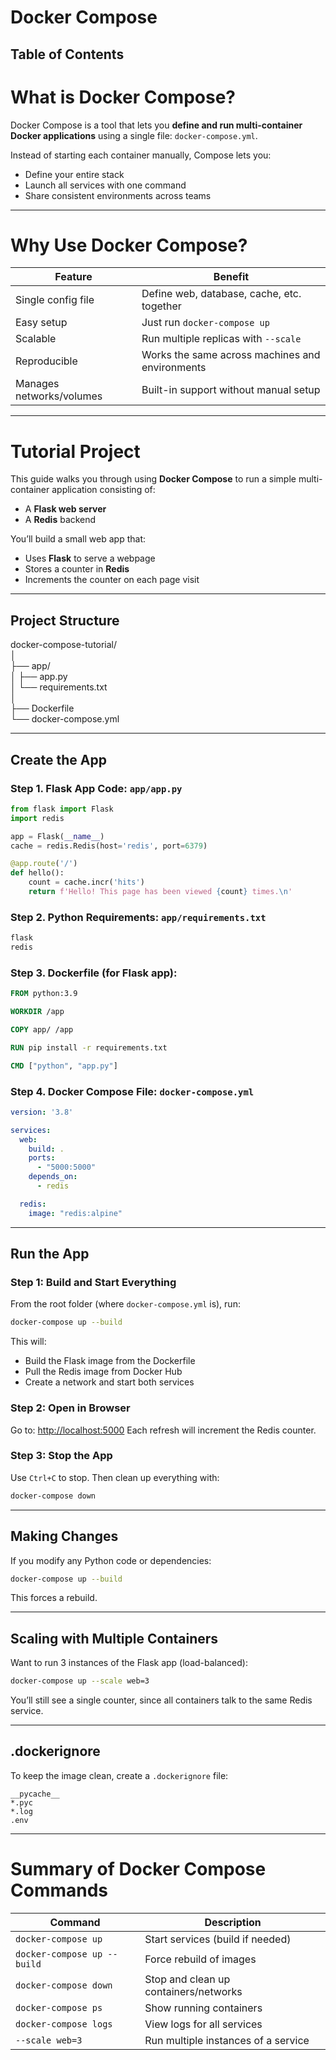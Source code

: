 # Docker Compose
## Table of Contents


# What is Docker Compose?

Docker Compose is a tool that lets you **define and run multi-container Docker applications** using a single file: `docker-compose.yml`.

Instead of starting each container manually, Compose lets you:

- Define your entire stack  
- Launch all services with one command  
- Share consistent environments across teams

---

# Why Use Docker Compose?

| Feature | Benefit |
|--------|---------|
| Single config file | Define web, database, cache, etc. together |
| Easy setup | Just run `docker-compose up` |
| Scalable | Run multiple replicas with `--scale` |
| Reproducible | Works the same across machines and environments |
| Manages networks/volumes | Built-in support without manual setup |

---

# Tutorial Project

This guide walks you through using **Docker Compose** to run a simple multi-container application consisting of:
- A **Flask web server**
- A **Redis** backend

You’ll build a small web app that:

- Uses **Flask** to serve a webpage
- Stores a counter in **Redis**
- Increments the counter on each page visit

---

## Project Structure
docker-compose-tutorial/  
│  
├── app/  
│ ├── app.py  
│ └── requirements.txt  
│  
├── Dockerfile  
└── docker-compose.yml  

---

## Create the App

### Step 1. Flask App Code: `app/app.py`

```python
from flask import Flask
import redis

app = Flask(__name__)
cache = redis.Redis(host='redis', port=6379)

@app.route('/')
def hello():
    count = cache.incr('hits')
    return f'Hello! This page has been viewed {count} times.\n'
```

### Step 2. Python Requirements: `app/requirements.txt`
```txt
flask
redis
```

### Step 3. Dockerfile (for Flask app):
```Dockerfile
FROM python:3.9

WORKDIR /app

COPY app/ /app

RUN pip install -r requirements.txt

CMD ["python", "app.py"]

```

### Step 4. Docker Compose File: `docker-compose.yml`
```yaml
version: '3.8'

services:
  web:
    build: .
    ports:
      - "5000:5000"
    depends_on:
      - redis

  redis:
    image: "redis:alpine"

```

---

## Run the App

### Step 1: Build and Start Everything
From the root folder (where `docker-compose.yml` is), run:
```bash
docker-compose up --build
```
This will:
- Build the Flask image from the Dockerfile
- Pull the Redis image from Docker Hub
- Create a network and start both services

### Step 2: Open in Browser
Go to: <http://localhost:5000>
Each refresh will increment the Redis counter.

### Step 3: Stop the App
Use `Ctrl+C` to stop.
Then clean up everything with:
```bash
docker-compose down
```

---

## Making Changes
If you modify any Python code or dependencies:
```bash
docker-compose up --build
```
This forces a rebuild.

---

## Scaling with Multiple Containers
Want to run 3 instances of the Flask app (load-balanced):
```bash
docker-compose up --scale web=3
```
You’ll still see a single counter, since all containers talk to the same Redis service.

---

## .dockerignore
To keep the image clean, create a `.dockerignore` file:
```
__pycache__
*.pyc
*.log
.env
```

---

# Summary of Docker Compose Commands

| Command                     | Description                           |
| --------------------------- | ------------------------------------- |
| `docker-compose up`         | Start services (build if needed)      |
| `docker-compose up --build` | Force rebuild of images               |
| `docker-compose down`       | Stop and clean up containers/networks |
| `docker-compose ps`         | Show running containers               |
| `docker-compose logs`       | View logs for all services            |
| `--scale web=3`             | Run multiple instances of a service   |

